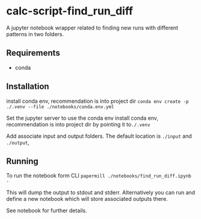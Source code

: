 # calc-script-find_run_diff

A jupyter notebook wrapper related to finding new runs with different patterns in two folders.

## Requirements
- conda

## Installation
install conda env, recommendation is into project dir
`conda env create -p ./.venv --file ./notebooks/conda.env.yml`


Set the jupyter server to use the conda env
install conda env, recommendation is into project dir by pointing it to`./.venv`

Add associate input and output folders. The default location is `./input` and `./output`,

## Running
To run the notebook form CLI
`papermill ./notebooks/find_run_diff.ipynb -`

This will dump the output to stdout and stderr. Alternatively you can run and define a new notebook which will store associated outputs there.

See notebook for further details.